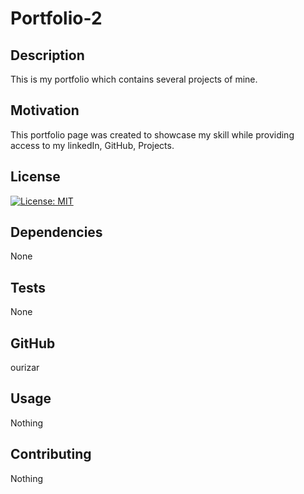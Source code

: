 # Portfolio-2

## Description
This is my portfolio which contains several projects of mine.  

## Motivation
This portfolio page was created to showcase my skill while providing access to my linkedIn, GitHub, Projects.

## License
[![License: MIT](https://img.shields.io/badge/License-MIT-yellow.svg)](https://opensource.org/licenses/MIT)

## Dependencies
None

## Tests
None

## GitHub
ourizar

## Usage
Nothing

## Contributing
Nothing

